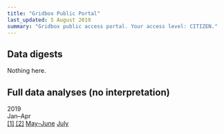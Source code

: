 ```yaml
---
title: "Gridbox Public Portal"
last_updated: 5 August 2019
summary: "Gridbox public access portal. Your access level: CITIZEN."
---
```


<h2>Data digests</h2>

Nothing here.

<h2>Full data analyses (no interpretation)</h2>

<div class="btn-group btn-group-lg" role="group">
    <div class="btn btn-info disabled">2019</div>
    <div class="btn btn-primary disabled">Jan&ndash;Apr</div>
    <a href="/gridbox/userstats/2019-01-04.html" class="btn btn-primary">[1]</a>
    <a href="/gridbox/userstats/2019-01-04-top80.html" class="btn btn-primary"><abbr title="Channel breakdown of top users by total messages">[2]</abbr></a>
    <a href="/gridbox/userstats/2019-05-06.html" class="btn btn-primary">May&ndash;June</a>
    <a href="/gridbox/userstats/2019-07.html" class="btn btn-primary">July</a>
</div>

